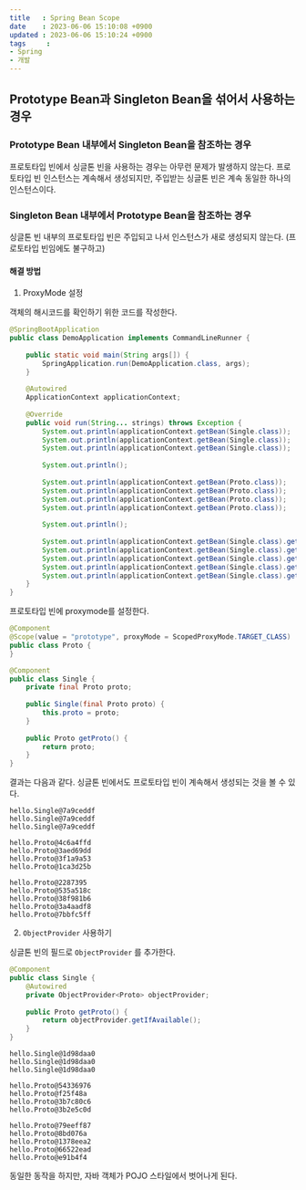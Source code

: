 ```yaml
---
title   : Spring Bean Scope
date    : 2023-06-06 15:10:08 +0900
updated : 2023-06-06 15:10:24 +0900
tags     : 
- Spring
- 개발
---
```


## Prototype Bean과 Singleton Bean을 섞어서 사용하는 경우

### Prototype Bean 내부에서 Singleton Bean을 참조하는 경우 

프로토타입 빈에서 싱글톤 빈을 사용하는 경우는 아무런 문제가 발생하지 않는다.
프로토타입 빈 인스턴스는 계속해서 생성되지만, 주입받는 싱글톤 빈은 계속 동일한 하나의 인스턴스이다. 

### Singleton Bean 내부에서 Prototype Bean을 참조하는 경우

싱글톤 빈 내부의 프로토타입 빈은 주입되고 나서 인스턴스가 새로 생성되지 않는다. (프로토타입 빈임에도 불구하고)

#### 해결 방법

1. ProxyMode 설정

객체의 해시코드를 확인하기 위한 코드를 작성한다.

```java
@SpringBootApplication  
public class DemoApplication implements CommandLineRunner {  
  
    public static void main(String args[]) {  
        SpringApplication.run(DemoApplication.class, args);  
    }  
  
    @Autowired  
    ApplicationContext applicationContext;  
  
    @Override  
    public void run(String... strings) throws Exception {  
        System.out.println(applicationContext.getBean(Single.class));  
        System.out.println(applicationContext.getBean(Single.class));  
        System.out.println(applicationContext.getBean(Single.class));  
  
        System.out.println();  
  
        System.out.println(applicationContext.getBean(Proto.class));  
        System.out.println(applicationContext.getBean(Proto.class));  
        System.out.println(applicationContext.getBean(Proto.class));  
        System.out.println(applicationContext.getBean(Proto.class));  
  
        System.out.println();  
  
        System.out.println(applicationContext.getBean(Single.class).getProto());  
        System.out.println(applicationContext.getBean(Single.class).getProto());  
        System.out.println(applicationContext.getBean(Single.class).getProto());  
        System.out.println(applicationContext.getBean(Single.class).getProto());  
        System.out.println(applicationContext.getBean(Single.class).getProto());  
    }  
}
```

프로토타입 빈에 proxymode를 설정한다.

```java
@Component  
@Scope(value = "prototype", proxyMode = ScopedProxyMode.TARGET_CLASS)  
public class Proto {  
}
```

```java
@Component  
public class Single {  
    private final Proto proto;  
  
    public Single(final Proto proto) {  
        this.proto = proto;  
    }  
  
    public Proto getProto() {  
        return proto;  
    }  
}
```

결과는 다음과 같다. 싱글톤 빈에서도 프로토타입 빈이 계속해서 생성되는 것을 볼 수 있다.

```shell
hello.Single@7a9ceddf
hello.Single@7a9ceddf
hello.Single@7a9ceddf

hello.Proto@4c6a4ffd
hello.Proto@3aed69dd
hello.Proto@3f1a9a53
hello.Proto@1ca3d25b

hello.Proto@2287395
hello.Proto@535a518c
hello.Proto@38f981b6
hello.Proto@3a4aadf8
hello.Proto@7bbfc5ff
```

2. `ObjectProvider` 사용하기

싱글톤 빈의 필드로  `ObjectProvider` 를 추가한다.

```java
@Component  
public class Single {  
    @Autowired  
    private ObjectProvider<Proto> objectProvider;  
  
    public Proto getProto() {  
        return objectProvider.getIfAvailable();  
    }  
}
```

```shell
hello.Single@1d98daa0
hello.Single@1d98daa0
hello.Single@1d98daa0

hello.Proto@54336976
hello.Proto@f25f48a
hello.Proto@3b7c80c6
hello.Proto@3b2e5c0d

hello.Proto@79eeff87
hello.Proto@8bd076a
hello.Proto@1378eea2
hello.Proto@66522ead
hello.Proto@e91b4f4
```

동일한 동작을 하지만, 자바 객체가 POJO 스타일에서 벗어나게 된다.

